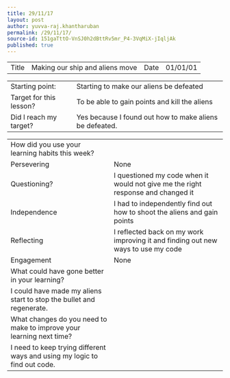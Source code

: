 ```yaml
---
title: 29/11/17
layout: post
author: yuvva-raj.khantharuban
permalink: /29/11/17/
source-id: 151gaTttO-VnSJ0h2dBttRv5mr_P4-3VqMiX-jIqljAk
published: true
---
```

<table>
  <tr>
    <td>Title</td>
    <td>Making our ship and aliens move </td>
    <td>Date</td>
    <td>01/01/01</td>
  </tr>
</table>


<table>
  <tr>
    <td>Starting point:</td>
    <td>Starting to make our aliens be defeated</td>
  </tr>
  <tr>
    <td>Target for this lesson?</td>
    <td>
To be able to gain points and kill the aliens
</td>
  </tr>
  <tr>
    <td>Did I reach my target? </td>
    <td>Yes because I found out how to make aliens be defeated.
</td>
  </tr>
</table>


<table>
  <tr>
    <td>How did you use your learning habits this week?</td>
    <td></td>
  </tr>
  <tr>
    <td>Persevering</td>
    <td>None</td>
  </tr>
  <tr>
    <td>Questioning?</td>
    <td>I questioned my code when it would not give me the right response and changed it</td>
  </tr>
  <tr>
    <td>Independence</td>
    <td>
I had to independently find out how to shoot the aliens and
gain points

</td>
  </tr>
  <tr>
    <td>Reflecting</td>
    <td>
I reflected back on my work improving it and finding out new ways to use my code


</td>
  </tr>
  <tr>
    <td>Engagement</td>
    <td>None</td>
  </tr>
  <tr>
    <td>What could have gone better in your learning?</td>
    <td></td>
  </tr>
  <tr>
    <td>I could have made my aliens start to stop the bullet and regenerate.</td>
    <td></td>
  </tr>
  <tr>
    <td>What changes do you need to make to improve your learning next time?</td>
    <td></td>
  </tr>
  <tr>
    <td>I need to keep trying different ways and using my logic to find out code.</td>
    <td></td>
  </tr>
</table>


